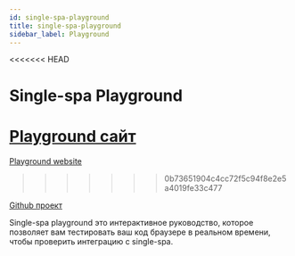 ```yaml
---
id: single-spa-playground
title: single-spa-playground
sidebar_label: Playground
---
```


<<<<<<< HEAD
# Single-spa Playground

[Playground сайт](http://single-spa-playground.org)
=======
[Playground website](http://single-spa-playground.org)
>>>>>>> 0b73651904c4cc72f5c94f8e2e5a4019fe33c477

[Github проект](https://github.com/single-spa/single-spa-playground)

Single-spa playground это интерактивное руководство, которое позволяет вам тестировать ваш код браузере в реальном времени, чтобы проверить интеграцию с single-spa.

